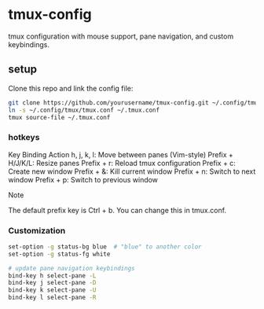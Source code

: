 # tmux-config
tmux configuration with mouse support, pane navigation, and custom keybindings.

## setup
Clone this repo and link the config file:

```bash
git clone https://github.com/yourusername/tmux-config.git ~/.config/tmux
ln -s ~/.config/tmux/tmux.conf ~/.tmux.conf
tmux source-file ~/.tmux.conf
```

### hotkeys
Key Binding	Action
h, j, k, l:         Move between panes (Vim-style)
Prefix + H/J/K/L:   Resize panes
Prefix + r:         Reload tmux configuration
Prefix + c:     	Create new window
Prefix + &:     	Kill current window
Prefix + n:     	Switch to next window
Prefix + p:     	Switch to previous window

>[!NOTE]
>The default prefix key is Ctrl + b. You can change this in tmux.conf.

### Customization

```bash
set-option -g status-bg blue  # "blue" to another color
set-option -g status-fg white
```

```bash
# update pane navigation keybindings
bind-key h select-pane -L
bind-key j select-pane -D
bind-key k select-pane -U
bind-key l select-pane -R
```

